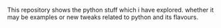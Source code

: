 This repository shows the python stuff which i have explored. whether it may be
examples or new tweaks related to python and its flavours.
